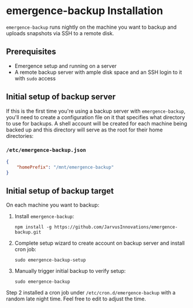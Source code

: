 # emergence-backup Installation

`emergence-backup` runs nightly on the machine you want to backup and uploads snapshots via SSH to a remote disk.

## Prerequisites
- Emergence setup and running on a server
- A remote backup server with ample disk space and an SSH login to it with `sudo` access

## Initial setup of backup server
If this is the first time you're using a backup server with `emergence-backup`, you'll need to create a configuration file on it that specifies what directory to use for backups. A shell account will be created for each machine being backed up and this directory will serve as the root for their home directories:

### `/etc/emergence-backup.json`
```json
{
	"homePrefix": "/mnt/emergence-backup"
}
```

## Initial setup of backup target
On each machine you want to backup:

1. Install `emergence-backup`:

    `npm install -g https://github.com/JarvusInnovations/emergence-backup.git`

2. Complete setup wizard to create account on backup server and install cron job:

    `sudo emergence-backup-setup`

3. Manually trigger initial backup to verify setup:

    `sudo emergence-backup`

Step 2 installed a cron job under `/etc/cron.d/emergence-backup` with a random late night time. Feel free to edit to adjust the time.
